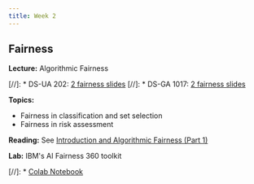 ```yaml
---
title: Week 2
---
```


## Fairness

**Lecture:** Algorithmic Fairness

[//]: * DS-UA 202: [2 fairness slides](../../../assets/2_Fairness.pdf)
[//]: * DS-GA 1017: [2 fairness slides](../../../assets/2_Fairness.pdf)

**Topics:**

* Fairness in classification and set selection
* Fairness in risk assessment

**Reading:** See [Introduction and Algorithmic Fairness (Part 1)](../../../assets/fairness_reader_weeks1&2.pdf)

**Lab:** IBM's AI Fairness 360 toolkit

[//]: * [Colab Notebook](https://colab.research.google.com/drive/1AltLU91gDiVmuWYu6GtfhitqJx5McQUI?usp=sharing)
